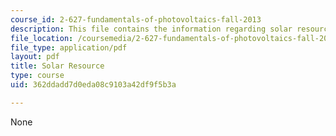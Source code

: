 ```yaml
---
course_id: 2-627-fundamentals-of-photovoltaics-fall-2013
description: This file contains the information regarding solar resource.
file_location: /coursemedia/2-627-fundamentals-of-photovoltaics-fall-2013/362ddadd7d0eda08c9103a42df9f5b3a_MIT2_627F13_lec02.pdf
file_type: application/pdf
layout: pdf
title: Solar Resource
type: course
uid: 362ddadd7d0eda08c9103a42df9f5b3a

---
```

None
